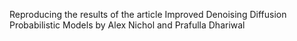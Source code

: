 Reproducing the results of the article Improved Denoising Diffusion Probabilistic Models by Alex Nichol and Prafulla Dhariwal
